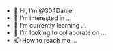- 👋 Hi, I’m @304Daniel
- 👀 I’m interested in ...
- 🌱 I’m currently learning ...
- 💞️ I’m looking to collaborate on ...
- 📫 How to reach me ...

<!---
304Daniel/304Daniel is a ✨ special ✨ repository because its `README.md` (this file) appears on your GitHub profile.
You can click the Preview link to take a look at your changes.
--->
